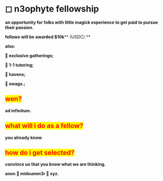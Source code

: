 # ◻ n3ophyte fellowship

**an opportunity for folks with little magick experience to get paid to pursue their passion.**

**fellows will be awarded **<mark style="color:purple;">**$10k**</mark>** (USDC).**

**also:**

**🌹 exclusive gatherings;**

**🌹 1-1 tutoring;**

**🌹 havens;**

**🌹 swags.;**

## <mark style="color:red;">wen?</mark>

**ad infinitum.**

## <mark style="color:red;">what will i do as a fellow?</mark>

**you already know.**

## <mark style="color:red;">how do i get selected?</mark>

**convince us that you know what we are thinking.**

**anon  🏧  midsumm3r 👙 xyz.**
